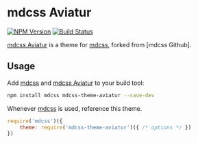 # mdcss Aviatur

[![NPM Version][npm-img]][npm] [![Build Status][ci-img]][ci]

[mdcss Aviatur] is a theme for [mdcss], forked from [mdcss Github].

## Usage

Add [mdcss] and [mdcss Aviatur] to your build tool:

```bash
npm install mdcss mdcss-theme-aviatur --save-dev
```

Whenever [mdcss] is used, reference this theme.

```js
require('mdcss')({
	theme: require('mdcss-theme-aviatur')({ /* options */ })
})
```


[ci]:      https://travis-ci.org/decksterr/mdcss-theme-aviatur
[ci-img]:  https://img.shields.io/travis/decksterr/mdcss-theme-aviatur.svg
[npm]:     https://www.npmjs.com/package/mdcss-theme-aviatur
[npm-img]: https://img.shields.io/npm/v/mdcss-theme-aviatur.svg
[mdcss]:   https://github.com/jonathantneal/mdcss

[mdcss Aviatur]: https://github.com/decksterr/mdcss-theme-aviatur

